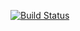 [![Build Status](https://travis-ci.org/Eeenkeeei/shopping-list.svg?branch=master)](https://travis-ci.org/Eeenkeeei/shopping-list)